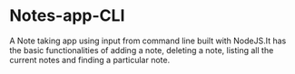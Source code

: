 # Notes-app-CLI

A Note taking app using input from command line built with NodeJS.It has the basic functionalities of adding a note, deleting a note, listing all the current notes and finding a particular
note.
